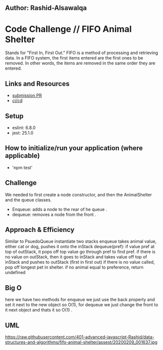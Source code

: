 ## Author: Rashid-Alsawalqa

# Code Challenge // FIFO Animal Shelter

Stands for "First In, First Out." FIFO is a method of processing and retrieving data. In a FIFO system, the first items entered are the first ones to be removed. In other words, the items are removed in the same order they are entered.

## Links and Resources

- [submission PR](https://github.com/401-advanced-javascript-Rashid/data-structures-and-algorithms/pull/8)
- [ci/cd](https://github.com/401-advanced-javascript-Rashid/data-structures-and-algorithms/runs/424239312?check_suite_focus=true)

## Setup

   - eslint: 6.8.0
   - jest: 25.1.0

## How to initialize/run your application (where applicable)

- 'npm test'

## Challenge

We needed to first create a node constructor, and then the AnimalShelter and the queue classes. 

- Enqueue: adds a node to the rear of he queue .
- dequeue: removes a node from the front .

## Approach & Efficiency

Similar to PsuedoQueue instantiate two stacks enqueue takes animal value, either cat or dog, pushes it onto the inStack dequeue(pref): if value pref at top of outStack, it pops off top value go through pref to find pref. if there is no value on outStack, then it goes to inStack and takes value off top of inStack and pushes to outStack (first in first out) if there is no value called, pop off longest pet in shelter. if no animal equal to preference, return undefined

## Big O

here we have two methods for enqueue we just use the back property and set it next to the new object so O(1), for dequeue we just change the front to it next object and thats it so O(1) .

## UML 

https://raw.githubusercontent.com/401-advanced-javascript-Rashid/data-structures-and-algorithms/fifo-animal-shelter/assest/20200209_001637.jpg
